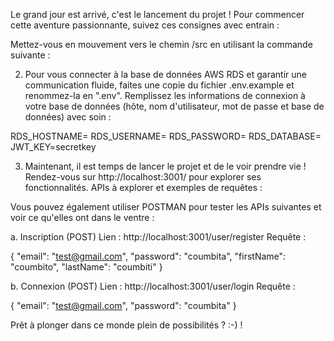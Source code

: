 Le grand jour est arrivé, c'est le lancement du projet ! Pour commencer cette aventure passionnante, suivez ces consignes avec entrain :

Mettez-vous en mouvement vers le chemin /src en utilisant la commande suivante :

2. Pour vous connecter à la base de données AWS RDS et garantir une communication fluide, faites une copie du fichier .env.example et renommez-la en ".env". Remplissez les informations de connexion à votre base de données (hôte, nom d'utilisateur, mot de passe et base de données) avec soin :

RDS_HOSTNAME=
RDS_USERNAME=
RDS_PASSWORD=
RDS_DATABASE=
JWT_KEY=secretkey

3. Maintenant, il est temps de lancer le projet et de le voir prendre vie ! Rendez-vous sur http://localhost:3001/ pour explorer ses fonctionnalités.
APIs à explorer et exemples de requêtes :

Vous pouvez également utiliser POSTMAN pour tester les APIs suivantes et voir ce qu'elles ont dans le ventre :

a. Inscription (POST)
Lien : http://localhost:3001/user/register
Requête :

{
    "email": "test@gmail.com",
    "password": "coumbita",
    "firstName": "coumbito",
    "lastName": "coumbiti"
}

b. Connexion (POST)
Lien : http://localhost:3001/user/login
Requête :

{
    "email": "test@gmail.com",
    "password": "coumbita"
}

Prêt à plonger dans ce monde plein de possibilités ? :-) !
